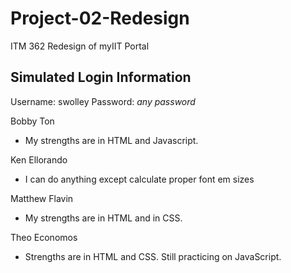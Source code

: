 # Project-02-Redesign
ITM 362 Redesign of myIIT Portal

## Simulated Login Information
Username: swolley
Password: *any password*

Bobby Ton
  - My strengths are in HTML and Javascript.
  
Ken Ellorando
  - I can do anything except calculate proper font em sizes
  
Matthew Flavin
  - My strengths are in HTML and in CSS.

Theo Economos
  - Strengths are in HTML and CSS. Still practicing on JavaScript.
